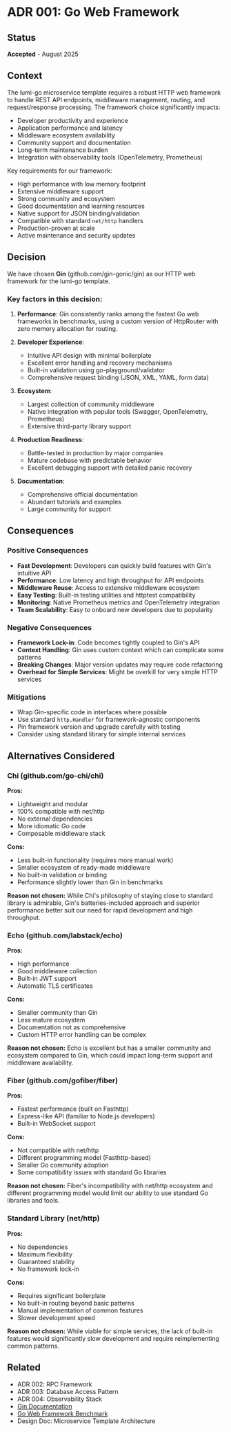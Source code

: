 # ADR 001: Go Web Framework

## Status
**Accepted** - August 2025

## Context

The lumi-go microservice template requires a robust HTTP web framework to handle REST API endpoints, middleware management, routing, and request/response processing. The framework choice significantly impacts:

- Developer productivity and experience
- Application performance and latency
- Middleware ecosystem availability
- Community support and documentation
- Long-term maintenance burden
- Integration with observability tools (OpenTelemetry, Prometheus)

Key requirements for our framework:
- High performance with low memory footprint
- Extensive middleware support
- Strong community and ecosystem
- Good documentation and learning resources
- Native support for JSON binding/validation
- Compatible with standard `net/http` handlers
- Production-proven at scale
- Active maintenance and security updates

## Decision

We have chosen **Gin** (github.com/gin-gonic/gin) as our HTTP web framework for the lumi-go template.

### Key factors in this decision:

1. **Performance**: Gin consistently ranks among the fastest Go web frameworks in benchmarks, using a custom version of HttpRouter with zero memory allocation for routing.

2. **Developer Experience**: 
   - Intuitive API design with minimal boilerplate
   - Excellent error handling and recovery mechanisms
   - Built-in validation using go-playground/validator
   - Comprehensive request binding (JSON, XML, YAML, form data)

3. **Ecosystem**: 
   - Largest collection of community middleware
   - Native integration with popular tools (Swagger, OpenTelemetry, Prometheus)
   - Extensive third-party library support

4. **Production Readiness**:
   - Battle-tested in production by major companies
   - Mature codebase with predictable behavior
   - Excellent debugging support with detailed panic recovery

5. **Documentation**: 
   - Comprehensive official documentation
   - Abundant tutorials and examples
   - Large community for support

## Consequences

### Positive Consequences

- **Fast Development**: Developers can quickly build features with Gin's intuitive API
- **Performance**: Low latency and high throughput for API endpoints
- **Middleware Reuse**: Access to extensive middleware ecosystem
- **Easy Testing**: Built-in testing utilities and httptest compatibility
- **Monitoring**: Native Prometheus metrics and OpenTelemetry integration
- **Team Scalability**: Easy to onboard new developers due to popularity

### Negative Consequences

- **Framework Lock-in**: Code becomes tightly coupled to Gin's API
- **Context Handling**: Gin uses custom context which can complicate some patterns
- **Breaking Changes**: Major version updates may require code refactoring
- **Overhead for Simple Services**: Might be overkill for very simple HTTP services

### Mitigations

- Wrap Gin-specific code in interfaces where possible
- Use standard `http.Handler` for framework-agnostic components
- Pin framework version and upgrade carefully with testing
- Consider using standard library for simple internal services

## Alternatives Considered

### Chi (github.com/go-chi/chi)

**Pros:**
- Lightweight and modular
- 100% compatible with net/http
- No external dependencies
- More idiomatic Go code
- Composable middleware stack

**Cons:**
- Less built-in functionality (requires more manual work)
- Smaller ecosystem of ready-made middleware
- No built-in validation or binding
- Performance slightly lower than Gin in benchmarks

**Reason not chosen:** While Chi's philosophy of staying close to standard library is admirable, Gin's batteries-included approach and superior performance better suit our need for rapid development and high throughput.

### Echo (github.com/labstack/echo)

**Pros:**
- High performance
- Good middleware collection
- Built-in JWT support
- Automatic TLS certificates

**Cons:**
- Smaller community than Gin
- Less mature ecosystem
- Documentation not as comprehensive
- Custom HTTP error handling can be complex

**Reason not chosen:** Echo is excellent but has a smaller community and ecosystem compared to Gin, which could impact long-term support and middleware availability.

### Fiber (github.com/gofiber/fiber)

**Pros:**
- Fastest performance (built on Fasthttp)
- Express-like API (familiar to Node.js developers)
- Built-in WebSocket support

**Cons:**
- Not compatible with net/http
- Different programming model (Fasthttp-based)
- Smaller Go community adoption
- Some compatibility issues with standard Go libraries

**Reason not chosen:** Fiber's incompatibility with net/http ecosystem and different programming model would limit our ability to use standard Go libraries and tools.

### Standard Library (net/http)

**Pros:**
- No dependencies
- Maximum flexibility
- Guaranteed stability
- No framework lock-in

**Cons:**
- Requires significant boilerplate
- No built-in routing beyond basic patterns
- Manual implementation of common features
- Slower development speed

**Reason not chosen:** While viable for simple services, the lack of built-in features would significantly slow development and require reimplementing common patterns.

## Related

- ADR 002: RPC Framework
- ADR 003: Database Access Pattern
- ADR 004: Observability Stack
- [Gin Documentation](https://gin-gonic.com/docs/)
- [Go Web Framework Benchmark](https://github.com/smallnest/go-web-framework-benchmark)
- Design Doc: Microservice Template Architecture

